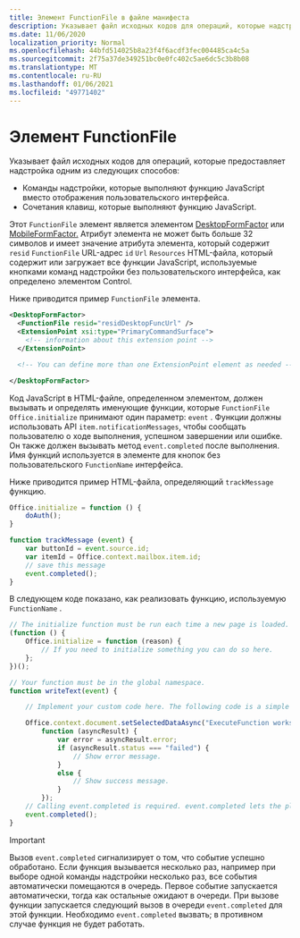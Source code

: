 ```yaml
---
title: Элемент FunctionFile в файле манифеста
description: Указывает файл исходных кодов для операций, которые надстройка предоставляет с помощью команд надстройки, которые выполняют функцию JavaScript вместо отображения пользовательского интерфейса.
ms.date: 11/06/2020
localization_priority: Normal
ms.openlocfilehash: 44bfd514025b8a23f4f6acdf3fec004485ca4c5a
ms.sourcegitcommit: 2f75a37de349251bc0e0fc402c5ae6dc5c3b8b08
ms.translationtype: MT
ms.contentlocale: ru-RU
ms.lasthandoff: 01/06/2021
ms.locfileid: "49771402"
---
```

# <a name="functionfile-element"></a>Элемент FunctionFile

Указывает файл исходных кодов для операций, которые предоставляет надстройка одним из следующих способов:

* Команды надстройки, которые выполняют функцию JavaScript вместо отображения пользовательского интерфейса.
* Сочетания клавиш, которые выполняют функцию JavaScript.

Этот `FunctionFile` элемент является элементом [DesktopFormFactor](desktopformfactor.md) или [MobileFormFactor.](mobileformfactor.md) Атрибут элемента не может быть больше 32 символов и имеет значение атрибута элемента, который содержит `resid` `FunctionFile` URL-адрес `id` `Url` `Resources` HTML-файла, [](control.md)который содержит или загружает все функции JavaScript, используемые кнопками команд надстройки без пользовательского интерфейса, как определено элементом Control.

Ниже приводится пример `FunctionFile` элемента.

```XML
<DesktopFormFactor>
  <FunctionFile resid="residDesktopFuncUrl" />
  <ExtensionPoint xsi:type="PrimaryCommandSurface">
    <!-- information about this extension point -->
  </ExtensionPoint>

  <!-- You can define more than one ExtensionPoint element as needed -->

</DesktopFormFactor>
```

Код JavaScript в HTML-файле, определенном элементом, должен вызывать и определять именующие функции, которые `FunctionFile` `Office.initialize` принимают один параметр: `event` . Функции должны использовать API `item.notificationMessages`, чтобы сообщать пользователю о ходе выполнения, успешном завершении или ошибке. Он также должен вызывать метод `event.completed` после выполнения. Имя функций используется в элементе для кнопок без пользовательского `FunctionName` интерфейса.

Ниже приводится пример HTML-файла, определяющий `trackMessage` функцию.

```js
Office.initialize = function () {
    doAuth();
}

function trackMessage (event) {
    var buttonId = event.source.id;    
    var itemId = Office.context.mailbox.item.id;
    // save this message
    event.completed();
}
```

В следующем коде показано, как реализовать функцию, используемую `FunctionName` .

```js
// The initialize function must be run each time a new page is loaded.
(function () {
    Office.initialize = function (reason) {
        // If you need to initialize something you can do so here.
    };
})();

// Your function must be in the global namespace.
function writeText(event) {

    // Implement your custom code here. The following code is a simple example.

    Office.context.document.setSelectedDataAsync("ExecuteFunction works. Button ID=" + event.source.id,
        function (asyncResult) {
            var error = asyncResult.error;
            if (asyncResult.status === "failed") {
                // Show error message.
            }
            else {
                // Show success message.
            }
        });
    // Calling event.completed is required. event.completed lets the platform know that processing has completed.
    event.completed();
}
```

> [!IMPORTANT]
> Вызов `event.completed` сигнализирует о том, что событие успешно обработано. Если функция вызывается несколько раз, например при выборе одной команды надстройки несколько раз, все события автоматически помещаются в очередь. Первое событие запускается автоматически, тогда как остальные ожидают в очереди. При вызове функции запускается следующий вызов в очереди `event.completed` для этой функции. Необходимо `event.completed` вызвать; в противном случае функция не будет работать.
